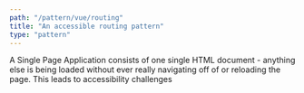 ```yaml
---
path: "/pattern/vue/routing"
title: "An accessible routing pattern"
type: "pattern"
---
```


A Single Page Application consists of one single HTML document - anything else is being loaded without ever really navigating off of or reloading the page. This leads to accessibility challenges 
